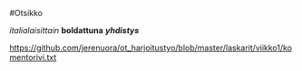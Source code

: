 #Otsikko

*italialaisittain*
**boldattuna**
_**yhdistys**_


https://github.com/jerenuora/ot_harjoitustyo/blob/master/laskarit/viikko1/komentorivi.txt
